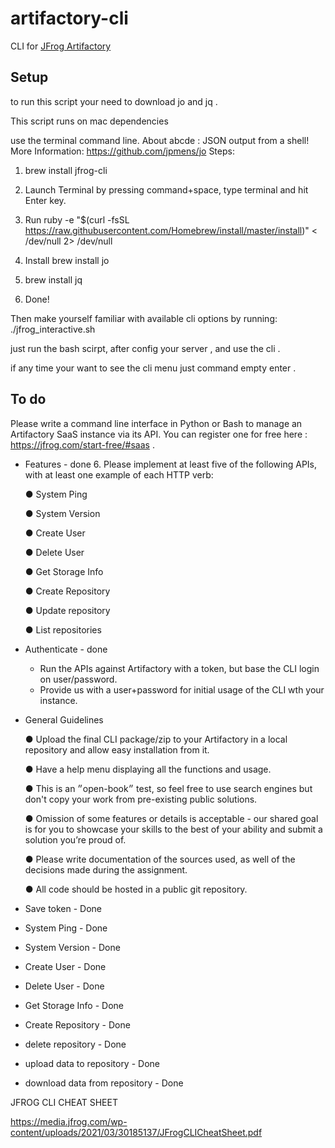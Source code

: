 # artifactory-cli
CLI for [JFrog Artifactory](https://www.jfrog.com/confluence/display/CLI/JFrog+CLI)

## Setup
to run this script your need to download jo and jq .

This script runs on mac dependencies

use the terminal command line.
About abcde : JSON output from a shell!
More Information: https://github.com/jpmens/jo
Steps:

1. brew install jfrog-cli

2. Launch Terminal by pressing command+space, type terminal and hit Enter key.

3. Run
   ruby -e "$(curl -fsSL https://raw.githubusercontent.com/Homebrew/install/master/install)" < /dev/null 2> /dev/null
4. Install
   brew install jo

5. brew install jq

6. Done!

Then make yourself familiar with available cli options by running:   ./jfrog_interactive.sh

just run the bash scirpt, after config your server , and use the cli .

if any time your want to see the cli menu just command empty enter . 


## To do
Please write a command line interface in Python or Bash to manage an Artifactory SaaS instance via its API. You can register one for free here : https://jfrog.com/start-free/#saas .


- Features - done 6.
  Please implement at least five of the following APIs, with at least one example of each HTTP verb:

  ● System Ping

  ● System Version

  ● Create User

  ● Delete User

  ● Get Storage Info

  ● Create Repository

  ● Update repository

  ● List repositories

- Authenticate - done
  - Run the APIs against Artifactory with a token, but base the CLI login on user/password.
  - Provide us with a user+password for initial usage of the CLI wth your instance.
- General Guidelines

  ● Upload the final CLI package/zip to your Artifactory in a local repository and allow easy installation from it.

  ● Have a help menu displaying all the functions and usage.

  ● This is an ״open-book״ test, so feel free to use search engines but don't copy your work
    from pre-existing public solutions.

  ● Omission of some features or details is acceptable - our shared goal is for you to
    showcase your skills to the best of your ability and submit a solution you’re proud of.

  ● Please write documentation of the sources used, as well of the decisions made during the
    assignment.

  ● All code should be hosted in a public git repository.
- Save token - Done
- System Ping - Done
- System Version - Done
- Create User - Done
- Delete User - Done
- Get Storage Info - Done
- Create Repository - Done
- delete repository - Done
- upload data to repository - Done
- download data from repository - Done


JFROG CLI CHEAT SHEET

https://media.jfrog.com/wp-content/uploads/2021/03/30185137/JFrogCLICheatSheet.pdf